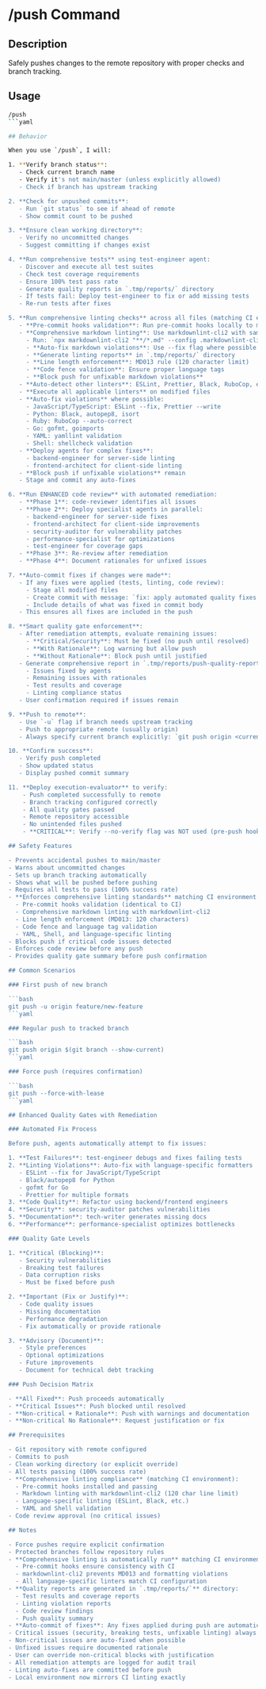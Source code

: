 # /push Command

## Description

Safely pushes changes to the remote repository with proper checks and branch tracking.

## Usage

```bash
/push
```yaml

## Behavior

When you use `/push`, I will:

1. **Verify branch status**:
   - Check current branch name
   - Verify it's not main/master (unless explicitly allowed)
   - Check if branch has upstream tracking

2. **Check for unpushed commits**:
   - Run `git status` to see if ahead of remote
   - Show commit count to be pushed

3. **Ensure clean working directory**:
   - Verify no uncommitted changes
   - Suggest committing if changes exist

4. **Run comprehensive tests** using test-engineer agent:
   - Discover and execute all test suites
   - Check test coverage requirements
   - Ensure 100% test pass rate
   - Generate quality reports in `.tmp/reports/` directory
   - If tests fail: Deploy test-engineer to fix or add missing tests
   - Re-run tests after fixes

5. **Run comprehensive linting checks** across all files (matching CI environment):
   - **Pre-commit hooks validation**: Run pre-commit hooks locally to match CI checks
   - **Comprehensive markdown linting**: Use markdownlint-cli2 with same config as CI
     - Run: `npx markdownlint-cli2 "**/*.md" --config .markdownlint-cli2.jsonc`
     - **Auto-fix markdown violations**: Use --fix flag where possible
     - **Generate linting reports** in `.tmp/reports/` directory
     - **Line length enforcement**: MD013 rule (120 character limit)
     - **Code fence validation**: Ensure proper language tags
     - **Block push for unfixable markdown violations**
   - **Auto-detect other linters**: ESLint, Prettier, Black, RuboCop, etc.
   - **Execute all applicable linters** on modified files
   - **Auto-fix violations** where possible:
     - JavaScript/TypeScript: ESLint --fix, Prettier --write
     - Python: Black, autopep8, isort
     - Ruby: RuboCop --auto-correct
     - Go: gofmt, goimports
     - YAML: yamllint validation
     - Shell: shellcheck validation
   - **Deploy agents for complex fixes**:
     - backend-engineer for server-side linting
     - frontend-architect for client-side linting
   - **Block push if unfixable violations** remain
   - Stage and commit any auto-fixes

6. **Run ENHANCED code review** with automated remediation:
   - **Phase 1**: code-reviewer identifies all issues
   - **Phase 2**: Deploy specialist agents in parallel:
     - backend-engineer for server-side fixes
     - frontend-architect for client-side improvements
     - security-auditor for vulnerability patches
     - performance-specialist for optimizations
     - test-engineer for coverage gaps
   - **Phase 3**: Re-review after remediation
   - **Phase 4**: Document rationales for unfixed issues

7. **Auto-commit fixes if changes were made**:
   - If any fixes were applied (tests, linting, code review):
     - Stage all modified files
     - Create commit with message: `fix: apply automated quality fixes before push`
     - Include details of what was fixed in commit body
   - This ensures all fixes are included in the push

8. **Smart quality gate enforcement**:
   - After remediation attempts, evaluate remaining issues:
     - **Critical/Security**: Must be fixed (no push until resolved)
     - **With Rationale**: Log warning but allow push
     - **Without Rationale**: Block push until justified
   - Generate comprehensive report in `.tmp/reports/push-quality-report.md`:
     - Issues fixed by agents
     - Remaining issues with rationales
     - Test results and coverage
     - Linting compliance status
   - User confirmation required if issues remain

9. **Push to remote**:
   - Use `-u` flag if branch needs upstream tracking
   - Push to appropriate remote (usually origin)
   - Always specify current branch explicitly: `git push origin <current-branch>`

10. **Confirm success**:
   - Verify push completed
   - Show updated status
   - Display pushed commit summary

11. **Deploy execution-evaluator** to verify:
    - Push completed successfully to remote
    - Branch tracking configured correctly
    - All quality gates passed
    - Remote repository accessible
    - No unintended files pushed
    - **CRITICAL**: Verify --no-verify flag was NOT used (pre-push hooks must run)

## Safety Features

- Prevents accidental pushes to main/master
- Warns about uncommitted changes
- Sets up branch tracking automatically
- Shows what will be pushed before pushing
- Requires all tests to pass (100% success rate)
- **Enforces comprehensive linting standards** matching CI environment:
  - Pre-commit hooks validation (identical to CI)
  - Comprehensive markdown linting with markdownlint-cli2
  - Line length enforcement (MD013: 120 characters)
  - Code fence and language tag validation
  - YAML, Shell, and language-specific linting
- Blocks push if critical code issues detected
- Enforces code review before any push
- Provides quality gate summary before push confirmation

## Common Scenarios

### First push of new branch

```bash
git push -u origin feature/new-feature
```yaml

### Regular push to tracked branch

```bash
git push origin $(git branch --show-current)
```yaml

### Force push (requires confirmation)

```bash
git push --force-with-lease
```yaml

## Enhanced Quality Gates with Remediation

### Automated Fix Process

Before push, agents automatically attempt to fix issues:

1. **Test Failures**: test-engineer debugs and fixes failing tests
2. **Linting Violations**: Auto-fix with language-specific formatters
   - ESLint --fix for JavaScript/TypeScript
   - Black/autopep8 for Python
   - gofmt for Go
   - Prettier for multiple formats
3. **Code Quality**: Refactor using backend/frontend engineers
4. **Security**: security-auditor patches vulnerabilities
5. **Documentation**: tech-writer generates missing docs
6. **Performance**: performance-specialist optimizes bottlenecks

### Quality Gate Levels

1. **Critical (Blocking)**:
   - Security vulnerabilities
   - Breaking test failures
   - Data corruption risks
   - Must be fixed before push

2. **Important (Fix or Justify)**:
   - Code quality issues
   - Missing documentation
   - Performance degradation
   - Fix automatically or provide rationale

3. **Advisory (Document)**:
   - Style preferences
   - Optional optimizations
   - Future improvements
   - Document for technical debt tracking

### Push Decision Matrix

- **All Fixed**: Push proceeds automatically
- **Critical Issues**: Push blocked until resolved
- **Non-critical + Rationale**: Push with warnings and documentation
- **Non-critical No Rationale**: Request justification or fix

## Prerequisites

- Git repository with remote configured
- Commits to push
- Clean working directory (or explicit override)
- All tests passing (100% success rate)
- **Comprehensive linting compliance** (matching CI environment):
  - Pre-commit hooks installed and passing
  - Markdown linting with markdownlint-cli2 (120 char line limit)
  - Language-specific linting (ESLint, Black, etc.)
  - YAML and Shell validation
- Code review approval (no critical issues)

## Notes

- Force pushes require explicit confirmation
- Protected branches follow repository rules
- **Comprehensive linting is automatically run** matching CI environment exactly:
  - Pre-commit hooks ensure consistency with CI
  - markdownlint-cli2 prevents MD013 and formatting violations
  - All language-specific linters match CI configuration
- **Quality reports are generated in `.tmp/reports/`** directory:
  - Test results and coverage reports
  - Linting violation reports
  - Code review findings
  - Push quality summary
- **Auto-commit of fixes**: Any fixes applied during push are automatically committed
- Critical issues (security, breaking tests, unfixable linting) always block push
- Non-critical issues are auto-fixed when possible
- Unfixed issues require documented rationale
- User can override non-critical blocks with justification
- All remediation attempts are logged for audit trail
- Linting auto-fixes are committed before push
- Local environment now mirrors CI linting exactly
